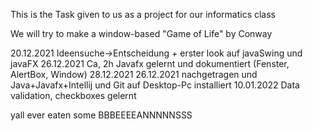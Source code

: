 This is the Task given to us as a 
project for our informatics class

We will try to make a window-based "Game of Life" by Conway


20.12.2021
Ideensuche->Entscheidung + erster look auf javaSwing und javaFX
26.12.2021
Ca, 2h Javafx gelernt und dokumentiert (Fenster, AlertBox, Window)
28.12.2021
26.12.2021 nachgetragen und Java+Javafx+Intellij und Git auf Desktop-Pc installiert
10.01.2022 Data validation, checkboxes gelernt

yall ever eaten some BBBEEEEANNNNNSSS
